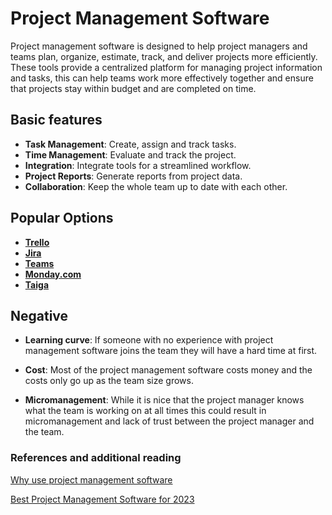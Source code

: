 # Project Management Software

Project management software is designed to help project managers and teams plan,
organize, estimate, track, and deliver projects more efficiently. These tools
provide a centralized platform for managing project information and tasks, this
can help teams work more effectively together and ensure that projects stay within
budget and are completed on time.

## Basic features

- **Task Management**: Create, assign and track tasks.
- **Time Management**: Evaluate and track the project.
- **Integration**: Integrate tools for a streamlined workflow.
- **Project Reports**: Generate reports from project data.
- **Collaboration**: Keep the whole team up to date with each other.

## Popular Options

- [**Trello**](https://trello.com/)
- [**Jira**](https://www.atlassian.com/software/jira)
- [**Teams**](https://teams.microsoft.com/)
- [**Monday.com**](https://monday.com/)
- [**Taiga**](https://www.taiga.io/)

## Negative

- **Learning curve**: If someone with no experience with project management
  software joins the team they will have a hard time at first.

- **Cost**: Most of the project management software costs money and the costs
  only go up as the team size grows.

- **Micromanagement**: While it is nice that the project manager knows what the
  team is working on at all times this could result in micromanagement and lack
  of trust between the project manager and the team.

### References and additional reading

[Why use project management software](https://thedigitalprojectmanager.com/projects/why-use-project-management-software-benefits/)

[Best Project Management Software for 2023](https://project-management.com/top-10-project-management-software/)
